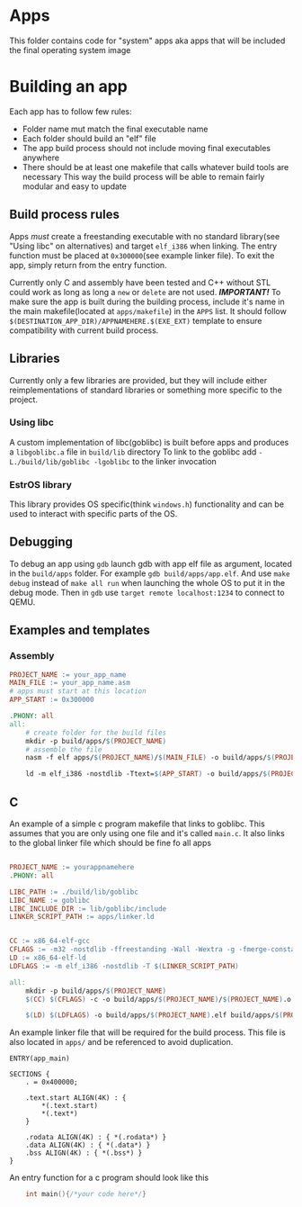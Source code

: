# Apps
This folder contains code for "system" apps aka apps that will be included the final operating system image

# Building an app

Each app has to follow few rules:
* Folder name mut match the final executable name
* Each folder should build an "elf" file
* The app build process should not include moving final executables anywhere
* There should be at least one makefile that calls whatever build tools are necessary 
This way the build process will be able to remain fairly modular and easy to update
    
## Build process rules
Apps *must* create a freestanding executable with no standard library(see "Using libc" on alternatives) and target `elf_i386` when linking. The entry function must be placed at `0x300000`(see example linker file). To exit the app, simply return from the entry function.
    
Currently only C and assembly have been tested and C++ without STL could work as long as long a `new` or `delete` are not used. 
***IMPORTANT!*** To make sure the app is built during the building process, include it's name in the main makefile(located at `apps/makefile`) in the `APPS` list. It should follow `$(DESTINATION_APP_DIR)/APPNAMEHERE.$(EXE_EXT)` template to ensure compatibility with current build process.
## Libraries
 Currently only a few libraries are provided, but they will include either reimplementations of standard libraries or something more specific to the project.
### Using libc
A custom implementation of libc(goblibc) is built before apps and produces a `libgoblibc.a` file in `build/lib` directory
To link to the goblibc add `-L./build/lib/goblibc -lgoblibc` to the linker invocation
### EstrOS library
This library provides OS specific(think `windows.h`) functionality and can be used to interact with specific parts of the OS.
## Debugging
To debug an app using `gdb` launch gdb with app elf file as argument, located in the `build/apps` folder.  For example `gdb build/apps/app.elf`. And use `make debug` instead of `make all run` when launching the whole OS to put it in the debug mode. Then in `gdb` use `target remote localhost:1234` to connect to QEMU.
## Examples and templates
### Assembly

```makefile
PROJECT_NAME := your_app_name
MAIN_FILE := your_app_name.asm
# apps must start at this location
APP_START := 0x300000

.PHONY: all
all:
    # create folder for the build files
    mkdir -p build/apps/$(PROJECT_NAME)
    # assemble the file
    nasm -f elf apps/$(PROJECT_NAME)/$(MAIN_FILE) -o build/apps/$(PROJECT_NAME).o

    ld -m elf_i386 -nostdlib -Ttext=$(APP_START) -o build/apps/$(PROJECT_NAME).elf build/apps/$(PROJECT_NAME).o

```
## C
An example of a simple c program makefile that links to goblibc. This assumes that you are only using one file and it's called `main.c`. It also links to the global linker file which should be fine fo all apps

```makefile

PROJECT_NAME := yourappnamehere
.PHONY: all

LIBC_PATH := ./build/lib/goblibc
LIBC_NAME := goblibc
LIBC_INCLUDE_DIR := lib/goblibc/include
LINKER_SCRIPT_PATH := apps/linker.ld


CC := x86_64-elf-gcc
CFLAGS := -m32 -nostdlib -ffreestanding -Wall -Wextra -g -fmerge-constants -I $(LIBC_INCLUDE_DIR)
LD := x86_64-elf-ld
LDFLAGS := -m elf_i386 -nostdlib -T $(LINKER_SCRIPT_PATH)

all:
    mkdir -p build/apps/$(PROJECT_NAME)
    $(CC) $(CFLAGS) -c -o build/apps/$(PROJECT_NAME)/$(PROJECT_NAME).o apps/$(PROJECT_NAME)/main.c

    $(LD) $(LDFLAGS) -o build/apps/$(PROJECT_NAME).elf build/apps/$(PROJECT_NAME)/$(PROJECT_NAME).o -L$(LIBC_PATH) -l$(LIBC_NAME)
```

An example linker file that will be required for the build process. This file is also located in `apps/` and be referenced to avoid duplication. 
```ld
ENTRY(app_main)

SECTIONS {
    . = 0x400000;

    .text.start ALIGN(4K) : {
        *(.text.start)
        *(.text*)
    }

    .rodata ALIGN(4K) : { *(.rodata*) }
    .data ALIGN(4K) : { *(.data*) }
    .bss ALIGN(4K) : { *(.bss*) }
}
```

An entry function for a c program should look like this

```c
    int main(){/*your code here*/}
```
